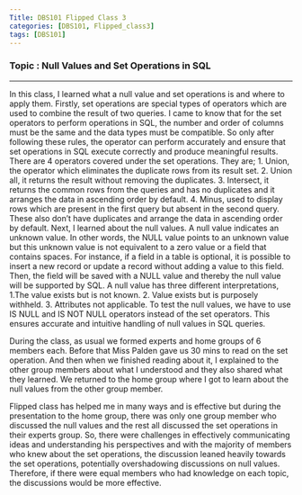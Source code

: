 ```yaml
---
Title: DBS101 Flipped Class 3
categories: [DBS101, Flipped_class3]
tags: [DBS101]
---
```


### Topic : Null Values and Set Operations in SQL
---
In this class, I learned what a null value and set operations is and where to apply them. Firstly, set operations are special types of operators which are used to combine the result of two queries. I came to know that for the set operators to perform operations in SQL, the number and order of columns must be the same and the data types must be compatible. So only after following these rules, the operator can perform accurately and ensure that set operations in SQL execute correctly and produce meaningful results. There are 4 operators covered under the set operations. They are; 1. Union, the operator which eliminates the duplicate rows from its result set. 2. Union all, it returns the result without removing the duplicates. 3. Intersect, it returns the common rows from the queries and has no duplicates and it arranges the data in ascending order by default. 4. Minus, used to display rows which are present in the first query but absent in the second query. These also don’t have duplicates and arrange the data in ascending order by default. Next, I learned about the null values. A null value indicates an unknown value. In other words, the NULL value points to an unknown value but this unknown value is not equivalent to a zero value or a field that contains spaces. For instance, if a field in a table is optional, it is possible to insert a new record or update a record without adding a value to this field. Then, the field will be saved with a NULL value and thereby the null value will be supported by SQL. A null value has three different interpretations, 1.The value exists but is not known. 2. Value exists but is purposely withheld. 3. Attributes not applicable. To test the null values, we have to use IS NULL and IS NOT NULL operators instead of the set operators. This ensures accurate and intuitive handling of null values in SQL queries. 

During the class, as usual we formed experts and home groups of 6 members each. Before that Miss Palden gave us 30 mins to read on the set operation. And then when we finished reading about it, I explained to the other group members about what I understood and they also shared what they learned. We returned to the home group where I got to learn about the null values from the other group member. 

Flipped class has helped me in many ways and is effective but during the presentation to the home group, there was only one group member who discussed the null values and the rest all discussed the set operations in their experts group. So, there were challenges in effectively communicating ideas and understanding his perspectives and with the majority of members who knew about the set operations, the discussion leaned heavily towards the set operations, potentially overshadowing discussions on null values. Therefore, if there were equal members who had knowledge on each topic, the discussions would be more effective.

